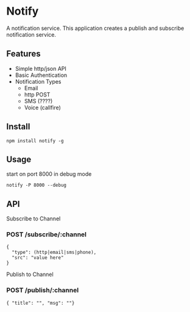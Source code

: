 # Notify

A notification service.  This application creates a publish and subscribe notification service.

## Features

* Simple http/json API
* Basic Authentication
* Notification Types
  - Email
  - http POST
  - SMS (????)
  - Voice (callfire)

## Install

```
npm install notify -g
```

## Usage

start on port 8000 in debug mode
```
notify -P 8000 --debug
```

## API

Subscribe to Channel

### POST /subscribe/:channel

```
{
  "type": (http|email|sms|phone),
  "src": "value here"
}
```

Publish to Channel

### POST /publish/:channel

```
{ "title": "", "msg": ""}
```

